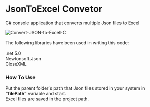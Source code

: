 
# JsonToExcel Convetor
C# console application that converts multiple Json files to Excel 


![Convert-JSON-to-Excel-C](https://user-images.githubusercontent.com/8627007/165844789-a01866b0-3f4c-4a3f-aa41-a7af068c0522.png)


The following libraries have been used in writing this code: <br />
<br />
.net 5.0 <br />
Newtonsoft.Json <br />
CloseXML

<h3> How To Use </h3>
  
  Put the parent folder`s path that Json files stored in your system in <b>"filePath"</b> variable and start.<br />
  Excel files are saved in the project path.
  
  

